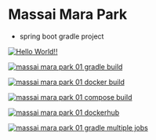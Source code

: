 # Massai Mara Park

+ spring boot gradle project

[![Hello World!!](https://github.com/ciocio97/massai_mara_park_gradle/actions/workflows/01helloworld.yaml/badge.svg)](https://github.com/ciocio97/massai_mara_park_gradle/actions/workflows/01helloworld.yaml)

[![massai mara park 01 gradle build](https://github.com/ciocio97/massai_mara_park_gradle/actions/workflows/02mmpark_gradle_build.yaml/badge.svg)](https://github.com/ciocio97/massai_mara_park_gradle/actions/workflows/02mmpark_gradle_build.yaml)

[![massai mara park 01 docker build](https://github.com/ciocio97/massai_mara_park_gradle/actions/workflows/03mmpark_docker_build.yaml/badge.svg)](https://github.com/ciocio97/massai_mara_park_gradle/actions/workflows/03mmpark_docker_build.yaml)

[![massai mara park 01 compose build](https://github.com/ciocio97/massai_mara_park_gradle/actions/workflows/04mmpark_compose_build.yaml/badge.svg)](https://github.com/ciocio97/massai_mara_park_gradle/actions/workflows/04mmpark_compose_build.yaml)

[![massai mara park 01 dockerhub](https://github.com/ciocio97/massai_mara_park_gradle/actions/workflows/05mmpark_dockerhub.yaml/badge.svg)](https://github.com/ciocio97/massai_mara_park_gradle/actions/workflows/05mmpark_dockerhub.yaml)

[![massai mara park 01 gradle multiple jobs](https://github.com/ciocio97/massai_mara_park_gradle/actions/workflows/06mmpark_multiple_jobs.yaml/badge.svg)](https://github.com/ciocio97/massai_mara_park_gradle/actions/workflows/06mmpark_multiple_jobs.yaml)
